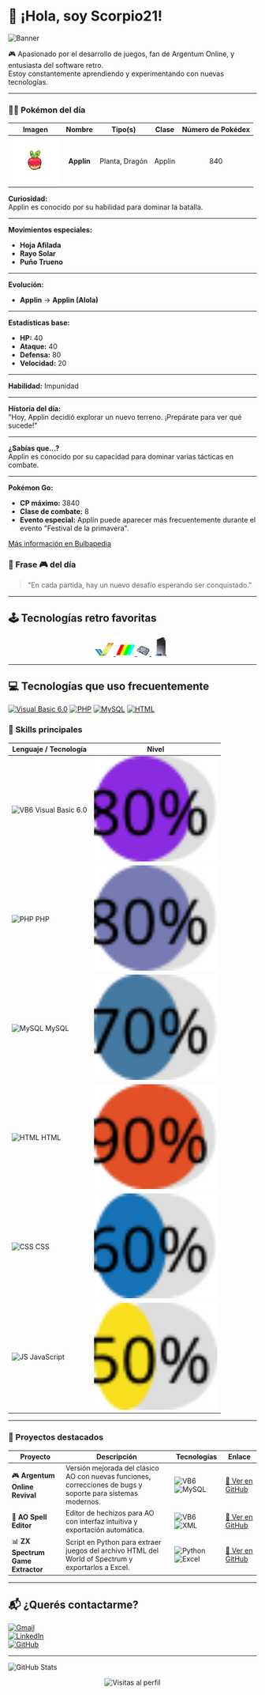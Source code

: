 # 👋 ¡Hola, soy Scorpio21!

![Banner](https://capsule-render.vercel.app/api?type=waving&color=gradient&height=200&section=header&text=¡Bienvenidos!&fontSize=40&fontAlignY=35)

🎮 Apasionado por el desarrollo de juegos, fan de Argentum Online, y entusiasta del software retro.  
Estoy constantemente aprendiendo y experimentando con nuevas tecnologías.

---

<!-- POKEMON_INFO -->

### 🐱‍👤 Pokémon del día

| Imagen | Nombre | Tipo(s) | Clase | Número de Pokédex |
|:------:|:------:|:-------:|:-----:|:-----------------:|
| ![Pokémon del día](https://raw.githubusercontent.com/PokeAPI/sprites/master/sprites/pokemon/840.png) | **Applin** | Planta, Dragón | Applin | 840 |

**Curiosidad:**  
Applin es conocido por su habilidad para dominar la batalla.

---

**Movimientos especiales:**
- **Hoja Afilada**
- **Rayo Solar**
- **Puño Trueno**

---

**Evolución:**  
- **Applin** → **Applin (Alola)**

---

**Estadísticas base:**
- **HP:** 40
- **Ataque:** 40
- **Defensa:** 80
- **Velocidad:** 20

---

**Habilidad:** Impunidad 

---

**Historia del día:**  
"Hoy, Applin decidió explorar un nuevo terreno. ¡Prepárate para ver qué sucede!"

---

**¿Sabías que...?**  
Applin es conocido por su capacidad para dominar varias tácticas en combate.

---

**Pokémon Go:**
- **CP máximo:** 3840
- **Clase de combate:** 8
- **Evento especial:** Applin puede aparecer más frecuentemente durante el evento "Festival de la primavera".

[Más información en Bulbapedia](https://bulbapedia.bulbagarden.net/wiki/Applin_(Pokémon))

<!-- END_POKEMON_INFO -->












































<!-- FRASE_GAMER -->

### 💬 Frase 🎮 del día
> "En cada partida, hay un nuevo desafío esperando ser conquistado."
<!-- END_FRASE_GAMER -->

---

## 🕹️ Tecnologías retro favoritas

<p align="center">
  <a href="https://es.wikipedia.org/wiki/Amiga">
    <img src="imagenes/amiga.png" alt="Amiga">
  </a>
  <a href="https://es.wikipedia.org/wiki/ZX_Spectrum">
    <img src="imagenes/zx_spectrum.png" alt="ZX Spectrum" width="40">
  </a>
  <a href="https://es.wikipedia.org/wiki/PlayStation">
    <img src="imagenes/playstation.png" alt="PlayStation">
  </a>
  <a href="https://es.wikipedia.org/wiki/PlayStation_2">
    <img src="imagenes/playstation2.png" alt="PlayStation 2">
  </a>
</p>

---

## 💻 Tecnologías que uso frecuentemente

[![Visual Basic 6.0](https://img.shields.io/badge/Visual%20Basic%206.0-0078D7?style=for-the-badge&logo=visualbasic&logoColor=white)](https://www.microsoft.com/en-us/download/details.aspx?id=24417)
[![PHP](https://img.shields.io/badge/PHP-777BB4?style=for-the-badge&logo=php&logoColor=white)](https://www.php.net/)
[![MySQL](https://img.shields.io/badge/MySQL-4479A1?style=for-the-badge&logo=mysql&logoColor=white)](https://www.mysql.com/)
[![HTML](https://img.shields.io/badge/HTML5-E34F26?style=for-the-badge&logo=html5&logoColor=white)](https://developer.mozilla.org/en-US/docs/Web/HTML)

### 🧠 Skills principales

| Lenguaje / Tecnología | Nivel |
|------------------------|-------|
| ![VB6](https://img.shields.io/badge/-VB6-blueviolet) Visual Basic 6.0 | <img src="https://raw.githubusercontent.com/scorpio21/scorpio21/main/svg-progress/vb6-progress.svg" width="250" /> |
| ![PHP](https://img.shields.io/badge/-PHP-777BB4?logo=php&logoColor=fff) PHP | <img src="https://raw.githubusercontent.com/scorpio21/scorpio21/main/svg-progress/php-progress.svg" width="250" /> |
| ![MySQL](https://img.shields.io/badge/-MySQL-4479A1?logo=mysql&logoColor=fff) MySQL | <img src="https://raw.githubusercontent.com/scorpio21/scorpio21/main/svg-progress/mysql-progress.svg" width="250" /> |
| ![HTML](https://img.shields.io/badge/-HTML5-E34F26?logo=html5&logoColor=fff) HTML | <img src="https://raw.githubusercontent.com/scorpio21/scorpio21/main/svg-progress/html-progress.svg" width="250" /> |
| ![CSS](https://img.shields.io/badge/-CSS3-1572B6?logo=css3&logoColor=fff) CSS | <img src="https://raw.githubusercontent.com/scorpio21/scorpio21/main/svg-progress/css-progress.svg" width="250" /> |
| ![JS](https://img.shields.io/badge/-JavaScript-F7DF1E?logo=javascript&logoColor=000) JavaScript | <img src="https://raw.githubusercontent.com/scorpio21/scorpio21/main/svg-progress/js-progress.svg" width="250" /> |

---

### 📌 Proyectos destacados

| Proyecto | Descripción | Tecnologías | Enlace |
|---------|-------------|-------------|--------|
| 🎮 **Argentum Online Revival** | Versión mejorada del clásico AO con nuevas funciones, correcciones de bugs y soporte para sistemas modernos. | ![VB6](https://img.shields.io/badge/-VB6-blueviolet) ![MySQL](https://img.shields.io/badge/-MySQL-4479A1?logo=mysql&logoColor=fff) | [🔗 Ver en GitHub](https://github.com/scorpio21/argentum-online-revival) |
| 🧙 **AO Spell Editor** | Editor de hechizos para AO con interfaz intuitiva y exportación automática. | ![VB6](https://img.shields.io/badge/-VB6-blueviolet) ![XML](https://img.shields.io/badge/-XML-orange) | [🔗 Ver en GitHub](https://github.com/scorpio21/ao-spell-editor) |
| 📊 **ZX Spectrum Game Extractor** | Script en Python para extraer juegos del archivo HTML del World of Spectrum y exportarlos a Excel. | ![Python](https://img.shields.io/badge/-Python-3776AB?logo=python&logoColor=white) ![Excel](https://img.shields.io/badge/-Excel-217346?logo=microsoft-excel&logoColor=white) | [🔗 Ver en GitHub](https://github.com/scorpio21/zx-spectrum-extractor) |

---

## 📬 ¿Querés contactarme?

[![Gmail](https://img.shields.io/badge/Gmail-D14836?style=for-the-badge&logo=gmail&logoColor=white)](mailto:sonscorpio@gmail.com)  
[![LinkedIn](https://img.shields.io/badge/LinkedIn-0A66C2?style=for-the-badge&logo=linkedin&logoColor=white)](https://www.linkedin.com/in/scorpio21/)  
[![GitHub](https://img.shields.io/badge/GitHub-181717?style=for-the-badge&logo=github&logoColor=white)](https://github.com/scorpio21)

---

![GitHub Stats](https://github-readme-stats.vercel.app/api?username=scorpio21&show_icons=true&theme=tokyonight)

<p align="center">
  <img src="https://komarev.com/ghpvc/?username=scorpio21&label=Visitas%20al%20perfil&color=27ae60&style=plastic" alt="Visitas al perfil" />
</p>

<!-- Última actualización: 2025-04-11T12:34:02.223425 -->
